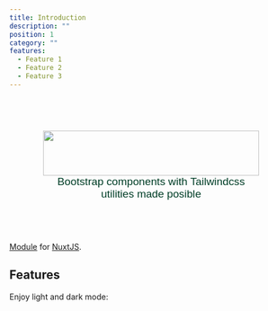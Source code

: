 ```yaml
---
title: Introduction
description: ""
position: 1
category: ""
features:
  - Feature 1
  - Feature 2
  - Feature 3
---
```


<div class="preview-container">
  <img src="./logo.svg" class="logo" alt="">
  <p class="description">Bootstrap components with Tailwindcss utilities made posible</p>
</div>
<style>
  .description {
    color: #003e27;
    font-weight: 500;
    font-size: 1.2rem;
    font-family: sans-serif;
  }
  .preview-container {
    padding: 60px;
  }
  .preview-container .logo {
    width: 100%;
    max-height: 80px;
  }
  .preview-container p {
    width: 100%;
    max-width: 495px;
    margin: 0 auto;
    text-align: center;
  }
</style>

[Module]() for [NuxtJS](https://nuxtjs.org).


## Features

<list :items="features"></list>

<p class="flex items-center">Enjoy light and dark mode:&nbsp;<app-color-switcher class="inline-flex ml-2"></app-color-switcher></p>
